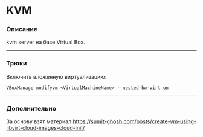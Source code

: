 # KVM

### Описание

kvm server на базе Virtual Box.

----

### Трюки

Включить вложенную виртуализацию:
```
VBoxManage modifyvm <VirtualMachineName> --nested-hw-virt on
```

----

### Дополнительно

За основу взят материал https://sumit-ghosh.com/posts/create-vm-using-libvirt-cloud-images-cloud-init/